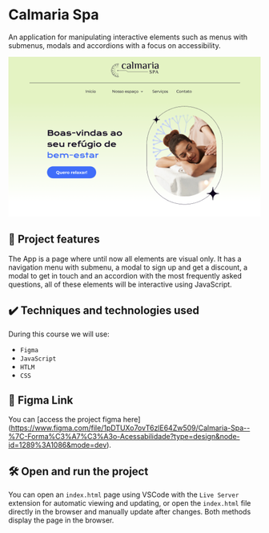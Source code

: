 # Calmaria Spa

An application for manipulating interactive elements such as menus with submenus, modals and accordions with a focus on accessibility.

![application screenshot](./screenshot-calmaria-spa.png)

## 🔨 Project features

The App is a page where until now all elements are visual only. It has a navigation menu with submenu, a modal to sign up and get a discount, a modal to get in touch and an accordion with the most frequently asked questions, all of these elements will be interactive using JavaScript.

## ✔️ Techniques and technologies used

During this course we will use:

- `Figma`
- `JavaScript`
- `HTLM`
- `CSS`

## 📁 Figma Link

You can [access the project figma here] (https://www.figma.com/file/1pDTUXo7ovT6zlE64Zw509/Calmaria-Spa--%7C-Forma%C3%A7%C3%A3o-Acessabilidade?type=design&node-id=1289%3A1086&mode=dev).

## 🛠️ Open and run the project

You can open an `index.html` page using VSCode with the `Live Server` extension for automatic viewing and updating, or open the `index.html` file directly in the browser and manually update after changes. Both methods display the page in the browser.
